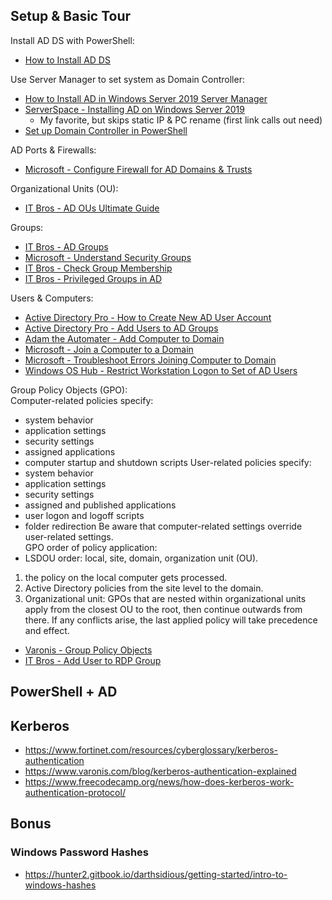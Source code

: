 ## Setup & Basic Tour

Install AD DS with PowerShell: 
- [How to Install AD DS](https://learn.microsoft.com/en-us/windows-server/identity/ad-ds/deploy/install-active-directory-domain-services--level-100-)

Use Server Manager to set system as Domain Controller:
- [How to Install AD in Windows Server 2019 Server Manager](https://petri.com/how-to-install-active-directory-in-windows-server-2019-server-manager/)
- [ServerSpace - Installing AD on Windows Server 2019](https://serverspace.io/support/help/installing-active-directory-on-windows-server-2019/)
    - My favorite, but skips static IP & PC rename (first link calls out need)
- [Set up Domain Controller in PowerShell](https://social.technet.microsoft.com/wiki/contents/articles/52765.windows-server-2019-step-by-step-setup-active-directory-environment-using-powershell.aspx)

AD Ports & Firewalls:
- [Microsoft - Configure Firewall for AD Domains & Trusts](https://learn.microsoft.com/en-us/troubleshoot/windows-server/identity/config-firewall-for-ad-domains-and-trusts)

Organizational Units (OU):
- [IT Bros - AD OUs Ultimate Guide](https://theitbros.com/active-directory-organizational-unit-ou/)

Groups:
- [IT Bros - AD Groups](https://theitbros.com/active-directory-groups/)
- [Microsoft - Understand Security Groups](https://learn.microsoft.com/en-us/windows-server/identity/ad-ds/manage/understand-security-groups)
- [IT Bros - Check Group Membership](https://theitbros.com/check-active-directory-group-membership/)
- [IT Bros - Privileged Groups in AD](https://theitbros.com/managing-privileged-groups-in-active-directory/)

Users & Computers:
- [Active Directory Pro - How to Create New AD User Account](https://activedirectorypro.com/how-to-create-a-new-active-directory-user-account/)
- [Active Directory Pro - Add Users to AD Groups](https://activedirectorypro.com/add-users-to-active-directory-groups/)
- [Adam the Automater - Add Computer to Domain](https://adamtheautomator.com/add-computer-to-domain/)
- [Microsoft - Join a Computer to a Domain](https://learn.microsoft.com/en-us/windows-server/identity/ad-fs/deployment/join-a-computer-to-a-domain)
- [Microsoft - Troubleshoot Errors Joining Computer to Domain](https://learn.microsoft.com/en-us/troubleshoot/windows-server/identity/troubleshoot-errors-join-computer-to-domain)
- [Windows OS Hub - Restrict Workstation Logon to Set of AD Users](https://woshub.com/restrict-workstation-logon-ad-users/)

Group Policy Objects (GPO):  
Computer-related policies specify:
- system behavior
- application settings
- security settings
- assigned applications
- computer startup and shutdown scripts
User-related policies specify:
- system behavior
- application settings
- security settings
- assigned and published applications
- user logon and logoff scripts
- folder redirection
Be aware that computer-related settings override user-related settings.  
GPO order of policy application:
- LSDOU order: local, site, domain, organization unit (OU). 
1. the policy on the local computer gets processed. 
2. Active Directory policies from the site level to the domain. 
3. Organizational unit: GPOs that are nested within organizational units apply from the closest OU to the root, then continue outwards from there. If any conflicts arise, the last applied policy will take precedence and effect. 
- [Varonis - Group Policy Objects](https://www.varonis.com/blog/group-policy-objects)
- [IT Bros - Add User to RDP Group](https://theitbros.com/add-user-to-remote-desktop-group/)

## PowerShell + AD

## Kerberos

- https://www.fortinet.com/resources/cyberglossary/kerberos-authentication
- https://www.varonis.com/blog/kerberos-authentication-explained
- https://www.freecodecamp.org/news/how-does-kerberos-work-authentication-protocol/

## Bonus

### Windows Password Hashes
- https://hunter2.gitbook.io/darthsidious/getting-started/intro-to-windows-hashes